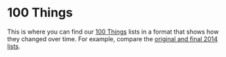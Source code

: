 # 100 Things

This is where you can find our [100 Things](http://100.straub.cc) lists in a format that shows how they changed over time.
For example, compare the [original and final 2014 lists](https://github.com/ben/100/commit/bdf3addbd078340032d65b484cc4c71d1af8e111?short_path=a80d527#diff-a80d52790e9ac7466b9d86b938ab0d63).
